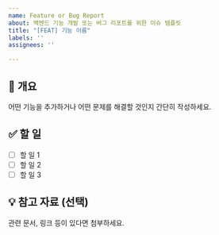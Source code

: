 ```yaml
---
name: Feature or Bug Report
about: 백엔드 기능 개발 또는 버그 리포트를 위한 이슈 템플릿
title: "[FEAT] 기능 이름"
labels: ''
assignees: ''

---
```


## 🧩 개요
어떤 기능을 추가하거나 어떤 문제를 해결할 것인지 간단히 작성하세요.

## ✅ 할 일
- [ ] 할 일 1
- [ ] 할 일 2
- [ ] 할 일 3

## 💡 참고 자료 (선택)
관련 문서, 링크 등이 있다면 첨부하세요.